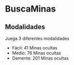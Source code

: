 # BuscaMinas
## Modalidades
Juega 3 diferentes modalidades
- Fácil: 41 Minas ocultas
- Medio: 76 Minas ocultas
- Demente: 201 Minas ocultas
